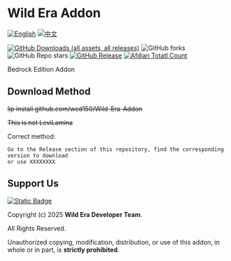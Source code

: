 # Wild Era Addon


[![English](https://img.shields.io/badge/English-inactive?style=for-the-badge&color=%235d8aa8)](README.En.md)
[![中文](https://img.shields.io/badge/简体中文-informational?style=for-the-badge)](README.md)

[![GitHub Downloads (all assets, all releases)](https://img.shields.io/github/downloads/wed150/Wild-Era-Addon/total?style=for-the-badge&labelColor=%23007ec6&color=%234b9cd3)](https://github.com/wed150/Wild-Era-Addon/releases) ![GitHub forks](https://img.shields.io/github/forks/wed150/Wild-Era-Addon?style=for-the-badge&labelColor=%23007ec6&color=%234b9cd3) ![GitHub Repo stars](https://img.shields.io/github/stars/wed150/Wild-Era-Addon?style=for-the-badge&labelColor=%23007ec6&color=%234b9cd3) [![GitHub Release](https://img.shields.io/github/v/release/wed150/Wild-Era-Addon?include_prereleases&display_name=release&style=for-the-badge&labelColor=%23007ec6&color=%234b9cd3)](https://github.com/wed150/Wild-Era-Addon/releases) [![Afdian Totatl Count](https://img.shields.io/badge/a-5-c?style=for-the-badge&label=Afdian&labelColor=%239469e3&color=%23B291F0)](https://afdian.com/a/Minecraft-Mobius)

Bedrock Edition Addon

## Download Method

~~lip install github.com/wed150/Wild-Era-Addon~~

~~This is not LeviLamina~~

Correct method:
```
Go to the Release section of this repository, find the corresponding version to download
or use XXXXXXXX
```

## Support Us

[![Static Badge](https://img.shields.io/badge/Afdian-%239469e3?style=for-the-badge)](https://afdian.com/a/Minecraft-Mobius)

Copyright (c) 2025 **Wild Era Developer Team**.

All Rights Reserved.

Unauthorized copying, modification, distribution, or use of this addon, in whole or in part, is **strictly prohibited**.


